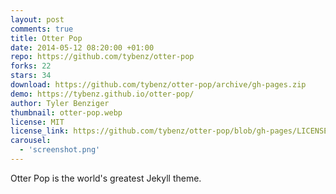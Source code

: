 ```yaml
---
layout: post
comments: true
title: Otter Pop
date: 2014-05-12 08:20:00 +01:00
repo: https://github.com/tybenz/otter-pop
forks: 22
stars: 34
download: https://github.com/tybenz/otter-pop/archive/gh-pages.zip
demo: https://tybenz.github.io/otter-pop/
author: Tyler Benziger
thumbnail: otter-pop.webp
license: MIT
license_link: https://github.com/tybenz/otter-pop/blob/gh-pages/LICENSE.txt
carousel:
  - 'screenshot.png'
---
```


Otter Pop is the world's greatest Jekyll theme.
